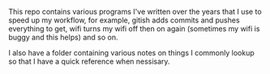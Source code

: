 This repo contains various programs I've written over the years
that I use to speed up my workflow, for example, gitish adds commits
and pushes everything to get, wifi turns my wifi off then on again
(sometimes my wifi is buggy and this helps) and so on.

I also have a folder containing various notes on things I commonly
lookup so that I have a quick reference when nessisary.



